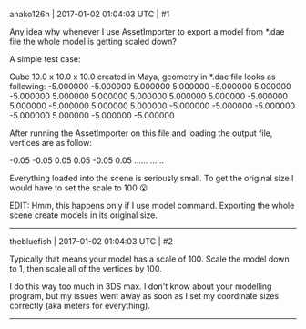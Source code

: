 anako126n | 2017-01-02 01:04:03 UTC | #1

Any idea why whenever I use AssetImporter to export a model from *.dae file the whole model is getting scaled down?

A simple test case:

Cube 10.0 x 10.0 x 10.0 created in Maya, geometry in *.dae file looks as following:
-5.000000 -5.000000 5.000000
5.000000 -5.000000 5.000000
-5.000000 5.000000 5.000000
5.000000 5.000000 5.000000
-5.000000 5.000000 -5.000000
5.000000 5.000000 -5.000000
-5.000000 -5.000000 -5.000000
5.000000 -5.000000 -5.000000

After running the AssetImporter on this file and loading the output file, vertices are as follow:

-0.05 -0.05 0.05
0.05 -0.05 0.05
......
......

Everything loaded into the scene is seriously small. To get the original size I would have to set the scale to 100  :open_mouth:

EDIT: Hmm, this happens only if I use model command. Exporting the whole scene create models in its original size.

-------------------------

thebluefish | 2017-01-02 01:04:03 UTC | #2

Typically that means your model has a scale of 100. Scale the model down to 1, then scale all of the vertices by 100.

I do this way too much in 3DS max. I don't know about your modelling program, but my issues went away as soon as I set my coordinate sizes correctly (aka meters for everything).

-------------------------

